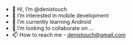 - 👋 Hi, I’m @denistouch
- 👀 I’m interested in mobile development
- 🌱 I’m currently learning Android
- 💞️ I’m looking to collaborate on ...
- 📫 How to reach me - denistouch@gmail.com

<!---
denistouch/denistouch is a ✨ special ✨ repository because its `README.md` (this file) appears on your GitHub profile.
You can click the Preview link to take a look at your changes.
--->
